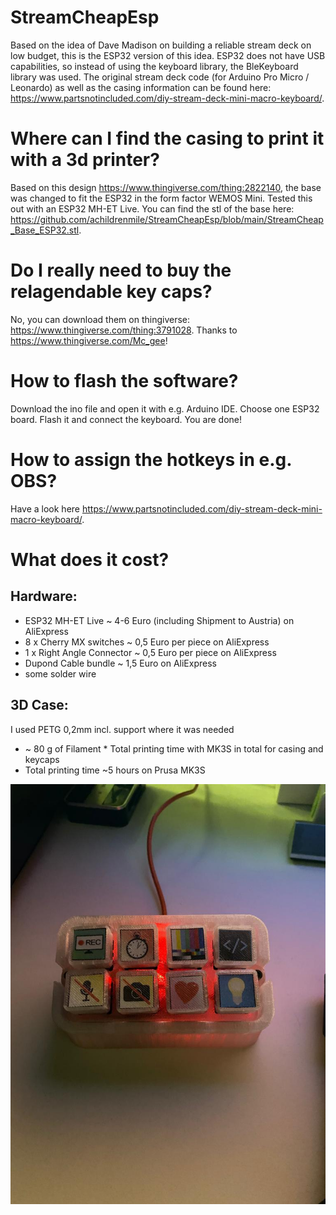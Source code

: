 # StreamCheapEsp
Based on the idea of Dave Madison on building a reliable stream deck on low budget, this is the ESP32 version of this idea. ESP32 does not have USB capabilities, so instead of using the keyboard library, the BleKeyboard library was used.
The original stream deck code (for Arduino Pro Micro / Leonardo) as well as the casing information can be found here: https://www.partsnotincluded.com/diy-stream-deck-mini-macro-keyboard/.

# Where can I find the casing to print it with a 3d printer?
Based on this design https://www.thingiverse.com/thing:2822140, the base was changed to fit the ESP32 in the form factor WEMOS Mini. Tested this out with an ESP32 MH-ET Live.
You can find the stl of the base here: https://github.com/achildrenmile/StreamCheapEsp/blob/main/StreamCheap_Base_ESP32.stl.

# Do I really need to buy the relagendable key caps?
No, you can download them on thingiverse: https://www.thingiverse.com/thing:3791028. Thanks to https://www.thingiverse.com/Mc_gee!

# How to flash the software?
Download the ino file and open it with e.g. Arduino IDE. Choose one ESP32 board. Flash it and connect the keyboard. You are done!

# How to assign the hotkeys in e.g. OBS?
Have a look here https://www.partsnotincluded.com/diy-stream-deck-mini-macro-keyboard/.

# What does it cost?
## Hardware:
* ESP32 MH-ET Live ~ 4-6 Euro (including Shipment to Austria) on AliExpress
* 8 x Cherry MX switches ~ 0,5 Euro per piece on AliExpress
* 1 x Right Angle Connector ~ 0,5 Euro per piece on AliExpress
* Dupond Cable bundle ~ 1,5 Euro on AliExpress
* some solder wire
## 3D Case:
I used PETG 0,2mm incl. support where it was needed

* ~ 80 g of Filament * Total printing time with MK3S in total for casing and keycaps 
* Total printing time ~5 hours on Prusa MK3S

![StreamCheap](https://github.com/achildrenmile/StreamCheapEsp/blob/main/StreamCheap.jpeg)

